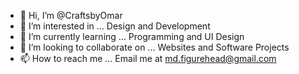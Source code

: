 - 👋 Hi, I’m @CraftsbyOmar
- 👀 I’m interested in ... Design and Development
- 🌱 I’m currently learning ... Programming and UI Design
- 💞️ I’m looking to collaborate on ... Websites and Software Projects
- 📫 How to reach me ... Email me at md.figurehead@gmail.com

<!---
CraftsbyOmar/CraftsbyOmar is a ✨ special ✨ repository because its `README.md` (this file) appears on your GitHub profile.
You can click the Preview link to take a look at your changes.
--->

